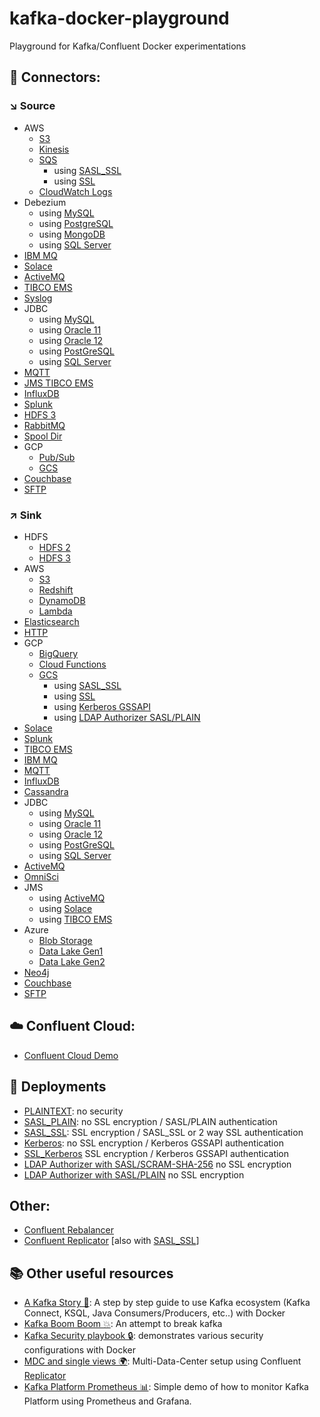 # kafka-docker-playground

Playground for Kafka/Confluent Docker experimentations

## 🔗 Connectors:

### ↘️ Source

* AWS
    * [S3](connect/connect-s3-source)
    * [Kinesis](connect/connect-kinesis-source)
    * [SQS](connect/connect-sqs-source)
        * using [SASL_SSL](connect/connect-sqs-source/README.md#with-sasl_ssl-authentication)
        * using [SSL](connect/connect-sqs-source/README.md#with-ssl-authentication)
    * [CloudWatch Logs](connect/connect-aws-cloudwatch-source)
* Debezium
    * using [MySQL](connect/connect-debezium-mysql-source)
    * using [PostgreSQL](connect/connect-debezium-postgresql-source)
    * using [MongoDB](connect/connect-debezium-mongodb-source)
    * using [SQL Server](connect/connect-debezium-sqlserver-source)
* [IBM MQ](connect/connect-ibm-mq-source)
* [Solace](connect/connect-solace-source)
* [ActiveMQ](connect/connect-active-mq-source)
* [TIBCO EMS](connect/connect-tibco-source)
* [Syslog](connect/connect-syslog-source)
* JDBC
    * using [MySQL](connect/connect-jdbc-mysql-source)
    * using [Oracle 11](connect/connect-jdbc-oracle11-source)
    * using [Oracle 12](connect/connect-jdbc-oracle12-source)
    * using [PostGreSQL](connect/connect-jdbc-postgresql-source)
    * using [SQL Server](connect/connect-jdbc-sqlserver-source)
* [MQTT](connect/connect-mqtt-source)
* [JMS TIBCO EMS](connect/connect-jms-tibco-source)
* [InfluxDB](connect/connect-influxdb-source)
* [Splunk](connect/connect-splunk-source)
* [HDFS 3](connect/connect-hdfs3-source)
* [RabbitMQ](connect/connect-rabbitmq-source)
* [Spool Dir](connect/connect-spool-dir-source)
* GCP
  * [Pub/Sub](connect/connect-gcp-pubsub-source)
  * [GCS](connect/connect-gcs-source)
* [Couchbase](connect/connect-couchbase-source)
* [SFTP](connect/connect-sftp-source)

### ↗️ Sink

* HDFS
    * [HDFS 2](connect/connect-hdfs-sink)
    * [HDFS 3](connect/connect-hdfs3-sink)
* AWS
    * [S3](connect/connect-s3-sink)
    * [Redshift](connect/connect-aws-redshift-sink)
    * [DynamoDB](connect/connect-aws-dynamodb-sink)
    * [Lambda](connect/connect-aws-lambda-sink)
* [Elasticsearch](connect/connect-elasticsearch-sink)
* [HTTP](connect/connect-http-sink)
* GCP
    * [BigQuery](connect/connect-gcp-bigquery-sink)
    * [Cloud Functions](connect/connect-google-cloud-functions-sink)
    * [GCS](connect/connect-gcs-sink)
        * using [SASL_SSL](connect/connect-gcs-sink/README.md#with-sasl_ssl-authentication)
        * using [SSL](connect/connect-gcs-sink/README.md#with-ssl-authentication)
        * using [Kerberos GSSAPI](connect/connect-gcs-sink/README.md#with-kerberos-gssapi-authentication)
        * using [LDAP Authorizer SASL/PLAIN](connect/connect-gcs-sink/README.md#with-ldap-authorizer-with-saslplain)
* [Solace](connect/connect-solace-sink)
* [Splunk](connect/connect-splunk-sink)
* [TIBCO EMS](connect/connect-tibco-sink)
* [IBM MQ](connect/connect-ibm-mq-sink)
* [MQTT](connect/connect-mqtt-sink)
* [InfluxDB](connect/connect-influxdb-sink)
* [Cassandra](connect/connect-cassandra-sink)
* JDBC
    * using [MySQL](connect/connect-jdbc-mysql-sink)
    * using [Oracle 11](connect/connect-jdbc-oracle11-sink)
    * using [Oracle 12](connect/connect-jdbc-oracle12-sink)
    * using [PostGreSQL](connect/connect-jdbc-postgresql-sink)
    * using [SQL Server](connect/connect-jdbc-sqlserver-sink)
* [ActiveMQ](connect/connect-active-mq-sink)
* [OmniSci](connect/connect-omnisci-sink)
* JMS
    * using [ActiveMQ](connect/connect-jms-active-mq-sink)
    * using [Solace](connect/connect-jms-solace-sink)
    * using [TIBCO EMS](connect/connect-jms-tibco-sink)
* Azure
    * [Blob Storage](connect/connect-azure-blob-storage-sink)
    * [Data Lake Gen1](connect/connect-azure-data-lake-storage-gen1-sink)
    * [Data Lake Gen2](connect/connect-azure-data-lake-storage-gen2-sink)
* [Neo4j](connect/connect-neo4j-sink)
* [Couchbase](connect/connect-couchbase-sink)
* [SFTP](connect/connect-sftp-sink)

## ☁️ Confluent Cloud:

* [Confluent Cloud Demo](ccloud/ccloud-demo)


## 🔐 Deployments

* [PLAINTEXT](environment/plaintext): no security
* [SASL_PLAIN](environment/sasl-plain): no SSL encryption / SASL/PLAIN authentication
* [SASL_SSL](environment/sasl-ssl): SSL encryption / SASL_SSL or 2 way SSL authentication
* [Kerberos](environment/kerberos): no SSL encryption / Kerberos GSSAPI authentication
* [SSL_Kerberos](environment/ssl_kerberos) SSL encryption / Kerberos GSSAPI authentication
* [LDAP Authorizer with SASL/SCRAM-SHA-256](environment/ldap_authorizer_sasl_scram) no SSL encryption
* [LDAP Authorizer with SASL/PLAIN](environment/ldap_authorizer_sasl_plain) no SSL encryption

## Other:

* [Confluent Rebalancer](other/rebalancer)
* [Confluent Replicator](connect/connect-replicator) [also with [SASL_SSL](connect/connect-replicator/README.md#with-sasl_ssl-authentication)]

## 📚 Other useful resources

* [A Kafka Story 📖](https://github.com/framiere/a-kafka-story): A step by step guide to use Kafka ecosystem (Kafka Connect, KSQL, Java Consumers/Producers, etc..) with Docker
* [Kafka Boom Boom 💥](https://github.com/Dabz/kafka-boom-boom): An attempt to break kafka
* [Kafka Security playbook 🔒](https://github.com/Dabz/kafka-security-playbook): demonstrates various security configurations with Docker
* [MDC and single views 🌍](https://github.com/framiere/mdc-with-replicator-and-regexrouter): Multi-Data-Center setup using Confluent [Replicator](https://docs.confluent.io/current/connect/kafka-connect-replicator/index.html)
* [Kafka Platform Prometheus 📊](https://github.com/jeanlouisboudart/kafka-platform-prometheus): Simple demo of how to monitor Kafka Platform using Prometheus and Grafana.